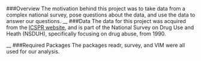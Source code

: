 ###Overview
The motivation behind this project was to take data from a complex national survey, pose questions about the data, and use the data to answer our questions.
__
###Data
The data for this project was acquired from the [ICSPR website](https://www.icpsr.umich.edu/web/ICPSR/studies/9833/summary?fbclid=IwAR30t8KImNd5QorUaLWMCtsQydUTweSdFoIJPyNR92hXwBHy9XKtiCnSg1Y), and is part of the National Survey on Drug Use and Heath (NSDUH), specifically focusing on drug abuse, from 1990.

__
###Required Packages
The packages readr, survey, and VIM were all used for our analysis.
